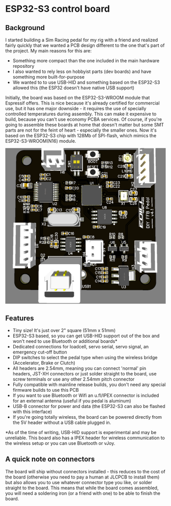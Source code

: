 # ESP32-S3 control board

## Background
I started building a Sim Racing pedal for my rig with a friend and realized fairly quickly that we wanted a PCB design different to the one that's part of the project. My main reasons for this are:
- Something more compact than the one included in the main hardware repository
- I also wanted to rely less on hobbyist parts (dev boards) and have something more built-for-purpose
- We wanted to to use USB-HID and something based on the ESP32-S3 allowed this (the ESP32 doesn't have native USB support)

Initially, the board was based on the ESP32-S3-WROOM module that Espressif offers. This is nice because it's already certified for commercial use, but it has one major downside - it requires the use of specially controlled temperatures during assembly. This can make it expensive to build, because you can't use economy PCBA services. Of course, if you're going to assemble these boards at home that doesn't matter but some SMT parts are not for the feint of heart - especially the smaller ones. Now it's based on the ESP32-S3 chip with 128Mb of SPI-flash, which mimics the ESP32-S3-WROOM(N16) module.

![3D Render](3d-render.png)

## Features
- Tiny size! It's just over 2" square (51mm x 51mm)
- ESP32-S3 based, so you can get USB-HID support out of the box and won't need to use Bluetooth or additional boards*
- Dedicated connections for loadcell, servo serial, servo signal, an emergency cut-off button
- DIP switches to select the pedal type when using the wireless bridge (Accelerator, Brake or Clutch)
- All headers are 2.54mm, meaning you can connect 'normal' pin headers, JST-XH connectors or just solder straight to the board, use screw terminals or use any other 2.54mm pitch connector
- Fully compatible with mainline release builds, you don't need any special firmware builds to use this PCB
- If you want to use Bluetooth or Wifi an u.fl/IPEX connector is included for an external antenna (useful if you pedal is aluminum)
- USB-B connector for power and data (the ESP32-S3 can also be flashed with this interface)
- If you're going totally wireless, the board can be powered directly from the 5V header without a USB cable plugged in.

*As of the time of writing, USB-HID support is experimental and may be unreliable. This board also has a IPEX header for wireless communication to the wireless setup or you can use Bluetooth or vJoy.

## A quick note on connectors
The board will ship without connectors installed - this reduces to the cost of the board (otherwise you need to pay a human at JLCPCB to install them) but also allows you to use whatever connector type you like, or solder straight to the board. This means that while the board comes assembled, you will need a soldering iron (or a friend with one) to be able to finish the board.

